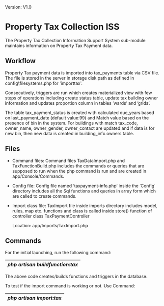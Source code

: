 Version: V1.0

# Property Tax Collection ISS

The Property Tax Collection Information Support System sub-module maintains information on Property Tax Payment data.

## Workflow

Property Tax payment data is imported into tax_payments table via CSV file. The file is stored in the server in storage disk path as defined in config\\filesystems.php for 'importtax'.

Consecutively, triggers are run which creates materialized view with few steps of operations including create status table, update tax building owner information and updates proportion column in tables ‘wards’ and ‘grids’.

The table tax_payment_status is created with calculated due_years based on last_payment_date (default value:99) and Match value based on the presence of bin in the system. For buildings with match tax_code, owner_name, owner_gender, owner_contact are updated and if data is for new bin, then new data is created in building_info.owners table.

## Files

-   Command files: Command files TaxDataImport.php and TaxFunctionBuild.php includes the commands or queries that are supposed to run when the php command is run and are created in app/Console/Commands.
-   Config file: Config file named ‘taxpayment-info.php’ inside the ‘Config’ directory includes all the Sql functions and queries in array form which are called to create commands.
-   Import class file: TaxImport file inside imports directory includes model, rules, map etc. functions and class is called inside store() function of controller class TaxPaymentController

    Location: app/Imports/TaxImport.php

## Commands

For the initial launching, run the following command:

| *php artisan buildfunction:tax* |
|---------------------------------|

The above code creates/builds functions and triggers in the database.

To test if the import command is working or not. Use Command:

| *php artisan import:tax* |
|--------------------------|
